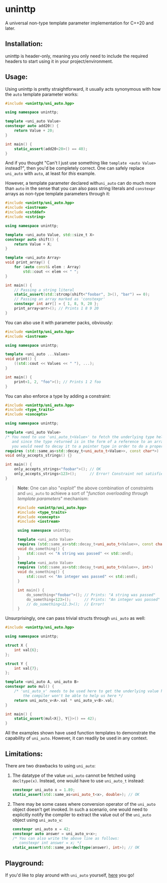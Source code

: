 # uninttp

A universal non-type template parameter implementation for C++20 and later.

## Installation:

uninttp is header-only, meaning you only need to include the required headers to start using it in your project/environment.

## Usage:

Using uninttp is pretty straightforward, it usually acts synonymous with how the `auto` template parameter works:

```cpp
#include <uninttp/uni_auto.hpp>

using namespace uninttp;

template <uni_auto Value>
constexpr auto add20() {
    return Value + 20;
}

int main() {
    static_assert(add20<20>() == 40);
}
```

And if you thought "Can't I just use something like `template <auto Value>` instead?", then you'd be completely correct. One can safely replace `uni_auto` with `auto`, at least for *this* example.

However,  a template parameter declared with`uni_auto` can do much more than `auto` in the sense that you can also pass string literals  and `constexpr` arrays as non-type template parameters through it:

```cpp
#include <uninttp/uni_auto.hpp>
#include <iostream>
#include <cstddef>
#include <cstring>

using namespace uninttp;

template <uni_auto Value, std::size_t X>
constexpr auto shift() {
    return Value + X;
}

template <uni_auto Array>
void print_array() {
    for (auto const& elem : Array)
        std::cout << elem << " ";
}

int main() {
    // Passing a string literal
    static_assert(std::strcmp(shift<"foobar", 3>(), "bar") == 0);
    // Passing an array marked as 'constexpr'
	constexpr int arr[] = { 1, 8, 9, 20 };
	print_array<arr>(); // Prints 1 8 9 20
}
```

You can also use it with parameter packs, obviously:

```cpp
#include <uninttp/uni_auto.hpp>
#include <iostream>

using namespace uninttp;

template <uni_auto ...Values>
void print() {
    ((std::cout << Values << " "), ...);
}

int main() {
    print<1, 2, "foo">(); // Prints 1 2 foo
}
```

You can also enforce a type by adding a constraint:

```cpp
#include <uninttp/uni_auto.hpp>
#include <type_traits>
#include <concepts>

using namespace uninttp;

template <uni_auto Value>
/* You need to use 'uni_auto_t<Value>' to fetch the underlying type held by the value,
   and since the type returned is in the form of a reference to an array,
   you would need to decay it to a pointer type in order to do a proper comparison */
requires (std::same_as<std::decay_t<uni_auto_t<Value>>, const char*>)
void only_accepts_strings() {}

int main() {
    only_accepts_strings<"foobar">(); // OK
    only_accepts_strings<123>();      // Error! Constraint not satisfied!
}
```

> **Note**: One can also "*exploit*" the above combination of constraints and `uni_auto` to achieve a sort of "*function overloading through template parameters*" mechanism:
> 
> ```cpp
> #include <uninttp/uni_auto.hpp>
> #include <type_traits>
> #include <concepts>
> #include <iostream>
> 
> using namespace uninttp;
> 
> template <uni_auto Value>
> requires (std::same_as<std::decay_t<uni_auto_t<Value>>, const char*>)
> void do_something() {
>     std::cout << "A string was passed" << std::endl;
> }
> template <uni_auto Value>
> requires (std::same_as<std::decay_t<uni_auto_t<Value>>, int>)
> void do_something() {
>     std::cout << "An integer was passed" << std::endl;
> }
> 
> int main() {
>     do_something<"foobar">(); // Prints: "A string was passed"
>     do_something<123>();      // Prints: "An integer was passed"
>     // do_something<12.3>();  // Error!
> }
> ```

Unsurprisingly, one can pass trivial structs through `uni_auto` as well:

```cpp
#include <uninttp/uni_auto.hpp>

using namespace uninttp;

struct X {
    int val{6};
};

struct Y {
    int val{7};
};

template <uni_auto A, uni_auto B>
constexpr auto mul() {
    /* 'uni_auto_v' needs to be used here to get the underlying value held by 'A' and ' B 'as
        the compiler won't be able to help us here */
    return uni_auto_v<A>.val * uni_auto_v<B>.val;
}

int main() {
    static_assert(mul<X{}, Y{}>() == 42);
}
```

All the examples shown have used function templates to demonstrate the capability of `uni_auto`. However, it can readily be used in any context.

## Limitations:

There are two drawbacks to using `uni_auto`:

1) The datatype of the value `uni_auto` cannot be fetched using `decltype(x)`. Instead, one would have to use `uni_auto_t` instead:
    ```cpp
    constexpr uni_auto x = 1.89;
    static_assert(std::same_as<uni_auto_t<x>, double>); // OK
    ```
2) There may be some cases where conversion operator of the `uni_auto` object doesn't get invoked. In such a scenario, one would need to explicitly notify the compiler to extract the value out of the `uni_auto` object using `uni_auto_v`:
    ```cpp
    constexpr uni_auto x = 42;
    constexpr auto answer = uni_auto_v<x>;
    /* You can also write the above line as follows:
       constexpr int answer = x; */
    static_assert(std::same_as<decltype(answer), int>); // OK
    ```

## Playground:

If you'd like to play around with `uni_auto` yourself, [here](https://godbolt.org/z/P99fnq17r) you go!
